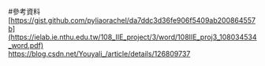 #參考資料
[https://gist.github.com/pyliaorachel/da7ddc3d36fe906f5409ab200864557b](https://ielab.ie.nthu.edu.tw/108_IIE_project/3/word/108IIE_proj3_108034534_word.pdf)  
https://blog.csdn.net/Youyali_/article/details/126809737  
